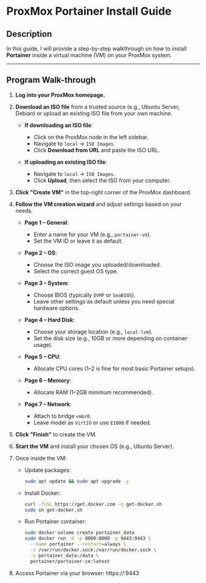 # ProxMox Portainer Install Guide

## Description
In this guide, I will provide a step-by-step walkthrough on how to install **Portainer** inside a virtual machine (VM) on your ProxMox system.

---

## Program Walk-through

1. **Log into your ProxMox homepage.**

2. **Download an ISO file** from a trusted source (e.g., Ubuntu Server, Debian) or upload an existing ISO file from your own machine.

   - **If downloading an ISO file**:
     - Click on the ProxMox node in the left sidebar.
     - Navigate to `local` → `ISO Images`.
     - Click **Download from URL** and paste the ISO URL.
   
   - **If uploading an existing ISO file**:
     - Navigate to `local` → `ISO Images`.
     - Click **Upload**, then select the ISO from your computer.

3. **Click "Create VM"** in the top-right corner of the ProxMox dashboard.

4. **Follow the VM creation wizard** and adjust settings based on your needs.

   - **Page 1 – General**:
     - Enter a name for your VM (e.g., `portainer-vm`).
     - Set the VM ID or leave it as default.

   - **Page 2 – OS**:
     - Choose the ISO image you uploaded/downloaded.
     - Select the correct guest OS type.

   - **Page 3 – System**:
     - Choose BIOS (typically `OVMF` or `SeaBIOS`).
     - Leave other settings as default unless you need special hardware options.

   - **Page 4 – Hard Disk**:
     - Choose your storage location (e.g., `local-lvm`).
     - Set the disk size (e.g., 10GB or more depending on container usage).

   - **Page 5 – CPU**:
     - Allocate CPU cores (1–2 is fine for most basic Portainer setups).

   - **Page 6 – Memory**:
     - Allocate RAM (1–2GB minimum recommended).

   - **Page 7 – Network**:
     - Attach to bridge `vmbr0`.
     - Leave model as `VirtIO` or use `E1000` if needed.

5. **Click "Finish"** to create the VM.

6. **Start the VM** and install your chosen OS (e.g., Ubuntu Server).

7. Once inside the VM:
   - Update packages:  
     ```bash
     sudo apt update && sudo apt upgrade -y
     ```
   - Install Docker:  
     ```bash
     curl -fsSL https://get.docker.com -o get-docker.sh
     sudo sh get-docker.sh
     ```
   - Run Portainer container:
     ```bash
     sudo docker volume create portainer_data
     sudo docker run -d -p 8000:8000 -p 9443:9443 \
       --name portainer --restart=always \
       -v /var/run/docker.sock:/var/run/docker.sock \
       -v portainer_data:/data \
       portainer/portainer-ce:latest
     ```

8. Access Portainer via your browser:
      https://<your-vm-ip>:9443
   
